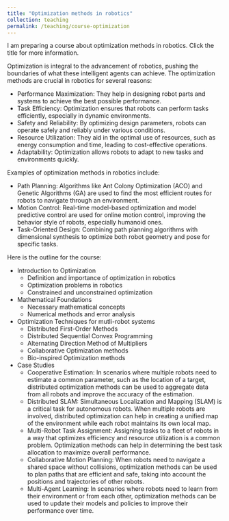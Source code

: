 ```yaml
---
title: "Optimization methods in robotics"
collection: teaching
permalink: /teaching/course-optimization
---
```

I am preparing a course about optimization methods in robotics. Click the title for more information.

Optimization is integral to the advancement of robotics, pushing the boundaries of what these intelligent agents can achieve. The optimization methods are crucial in robotics for several reasons:

* Performance Maximization: They help in designing robot parts and systems to achieve the best possible performance.
* Task Efficiency: Optimization ensures that robots can perform tasks efficiently, especially in dynamic environments.
* Safety and Reliability: By optimizing design parameters, robots can operate safely and reliably under various conditions.
* Resource Utilization: They aid in the optimal use of resources, such as energy consumption and time, leading to cost-effective operations.
* Adaptability: Optimization allows robots to adapt to new tasks and environments quickly.

Examples of optimization methods in robotics include:

* Path Planning: Algorithms like Ant Colony Optimization (ACO) and Genetic Algorithms (GA) are used to find the most efficient routes for robots to navigate through an environment.
* Motion Control: Real-time model-based optimization and model predictive control are used for online motion control, improving the behavior style of robots, especially humanoid ones.
* Task-Oriented Design: Combining path planning algorithms with dimensional synthesis to optimize both robot geometry and pose for specific tasks.

Here is the outline for the course:

* Introduction to Optimization
  * Definition and importance of optimization in robotics
  * Optimization problems in robotics
  * Constrained and unconstrained optimization
* Mathematical Foundations
  * Necessary mathematical concepts 
  * Numerical methods and error analysis
* Optimization Techniques for mutli-robot systems
  * Distributed First-Order Methods
  * Distributed Sequential Convex Programming
  * Alternating Direction Method of Multipliers 
  * Collaborative Optimization methods
  * Bio-inspired Optimization methods
* Case Studies
  * Cooperative Estimation: In scenarios where multiple robots need to estimate a common parameter, such as the location of a target, distributed optimization methods can be used to aggregate data from all robots and improve the accuracy of the estimation.
  * Distributed SLAM: Simultaneous Localization and Mapping (SLAM) is a critical task for autonomous robots. When multiple robots are involved, distributed optimization can help in creating a unified map of the environment while each robot maintains its own local map.
  * Multi-Robot Task Assignment: Assigning tasks to a fleet of robots in a way that optimizes efficiency and resource utilization is a common problem. Optimization methods can help in determining the best task allocation to maximize overall performance.
  * Collaborative Motion Planning: When robots need to navigate a shared space without collisions, optimization methods can be used to plan paths that are efficient and safe, taking into account the positions and trajectories of other robots.
  * Multi-Agent Learning: In scenarios where robots need to learn from their environment or from each other, optimization methods can be used to update their models and policies to improve their performance over time.

